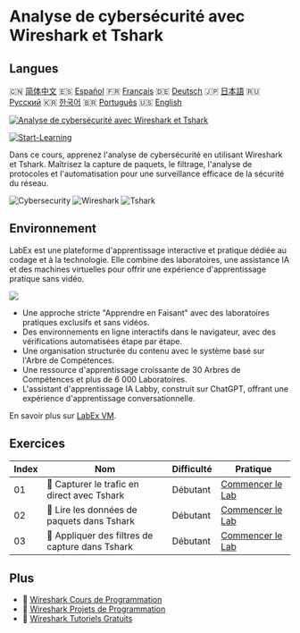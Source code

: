 # Analyse de cybersécurité avec Wireshark et Tshark

## Langues

🇨🇳 [简体中文](README_zh.md) 🇪🇸 [Español](README_es.md) 🇫🇷 [Français](README_fr.md) 🇩🇪 [Deutsch](README_de.md) 🇯🇵 [日本語](README_ja.md) 🇷🇺 [Русский](README_ru.md) 🇰🇷 [한국어](README_ko.md) 🇧🇷 [Português](README_pt.md) 🇺🇸 [English](README.md) 

[![Analyse de cybersécurité avec Wireshark et Tshark](https://cover-creator.labex.io/cybersecurity-analysis-with-wireshark-and-tshark.png?lang=fr)](https://labex.io/fr/courses/cybersecurity-analysis-with-wireshark-and-tshark)

[![Start-Learning](https://img.shields.io/badge/Start-Learning-whitesmoke?style=for-the-badge)](https://labex.io/fr/courses/cybersecurity-analysis-with-wireshark-and-tshark)

Dans ce cours, apprenez l'analyse de cybersécurité en utilisant Wireshark et Tshark. Maîtrisez la capture de paquets, le filtrage, l'analyse de protocoles et l'automatisation pour une surveillance efficace de la sécurité du réseau.

![Cybersecurity](https://img.shields.io/badge/Cybersecurity-whitesmoke?style=for-the-badge&logo=cybersecurity)
![Wireshark](https://img.shields.io/badge/Wireshark-whitesmoke?style=for-the-badge&logo=wireshark)
![Tshark](https://img.shields.io/badge/Tshark-whitesmoke?style=for-the-badge&logo=tshark)


## Environnement

LabEx est une plateforme d'apprentissage interactive et pratique dédiée au codage et à la technologie. Elle combine des laboratoires, une assistance IA et des machines virtuelles pour offrir une expérience d'apprentissage pratique sans vidéo.

![](https://tutorial-screenshot.getvm.io/images/vm-1725247253.png)

- Une approche stricte "Apprendre en Faisant" avec des laboratoires pratiques exclusifs et sans vidéos.
- Des environnements en ligne interactifs dans le navigateur, avec des vérifications automatisées étape par étape.
- Une organisation structurée du contenu avec le système basé sur l'Arbre de Compétences.
- Une ressource d'apprentissage croissante de 30 Arbres de Compétences et plus de 6 000 Laboratoires.
- L'assistant d'apprentissage IA Labby, construit sur ChatGPT, offrant une expérience d'apprentissage conversationnelle.

En savoir plus sur [LabEx VM](https://support.labex.io/using-labex/virtual-machine).

## Exercices

|   Index | Nom                                             | Difficulté   | Pratique                                                                                                                      |
|---------|-------------------------------------------------|--------------|-------------------------------------------------------------------------------------------------------------------------------|
|      01 | 📖 Capturer le trafic en direct avec Tshark     | Débutant     | <a target='_blank' href='https://labex.io/fr/tutorials/wireshark-capture-live-traffic-in-tshark-548916'>Commencer le Lab</a>  |
|      02 | 📖 Lire les données de paquets dans Tshark      | Débutant     | <a target='_blank' href='https://labex.io/fr/tutorials/wireshark-read-packet-data-in-tshark-548937'>Commencer le Lab</a>      |
|      03 | 📖 Appliquer des filtres de capture dans Tshark | Débutant     | <a target='_blank' href='https://labex.io/fr/tutorials/wireshark-apply-capture-filters-in-tshark-548914'>Commencer le Lab</a> |

## Plus

- 🔗 [Wireshark Cours de Programmation](https://github.com/labex-labs/awesome-programming-courses)
- 🔗 [Wireshark Projets de Programmation](https://github.com/labex-labs/awesome-programming-projects)
- 🔗 [Wireshark Tutoriels Gratuits](https://github.com/labex-labs/wireshark-free-tutorials)

